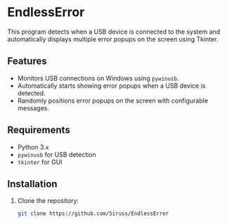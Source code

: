 # EndlessError
This program detects when a USB device is connected to the system and automatically displays multiple error popups on the screen using Tkinter.

## Features
- Monitors USB connections on Windows using `pywinusb`.
- Automatically starts showing error popups when a USB device is detected.
- Randomly positions error popups on the screen with configurable messages.

## Requirements
- Python 3.x
- `pywinusb` for USB detection
- `tkinter` for GUI

## Installation

1. Clone the repository:
   ```bash
   git clone https://github.com/5iruss/EndlessError
